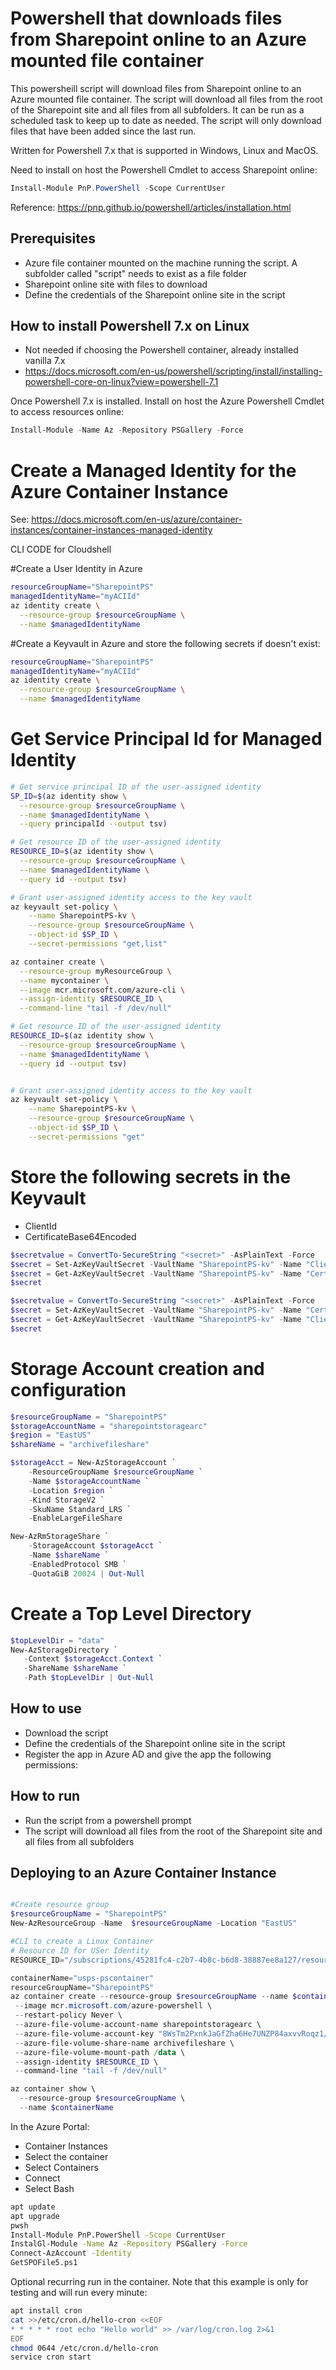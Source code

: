 # Powershell that downloads files from Sharepoint online to an Azure mounted file container

This powersheill script will download files from Sharepoint online to an Azure mounted file container. The script will download all files from the root of the Sharepoint site and all files from all subfolders. It can be run as a scheduled task to keep up to date as needed. The script will only download files that have been added since the last run.

Written for Powershell 7.x that is supported in Windows, Linux and MacOS.

Need to install on host the Powershell Cmdlet to access Sharepoint online:
```powershell
Install-Module PnP.PowerShell -Scope CurrentUser

```

Reference: https://pnp.github.io/powershell/articles/installation.html


## Prerequisites
- Azure file container mounted on the machine running the script. A subfolder called "script" needs to exist as a file folder
- Sharepoint online site with files to download
- Define the credentials of the Sharepoint online site in the script


## How to install Powershell 7.x on Linux
- Not needed if choosing the Powershell container, already installed vanilla 7.x
- https://docs.microsoft.com/en-us/powershell/scripting/install/installing-powershell-core-on-linux?view=powershell-7.1


Once Powershell 7.x is installed. Install on host the Azure Powershell Cmdlet to access resources online:
```powershell
Install-Module -Name Az -Repository PSGallery -Force
```


# Create a Managed Identity for the Azure Container Instance
See: https://docs.microsoft.com/en-us/azure/container-instances/container-instances-managed-identity

CLI CODE for Cloudshell

#Create a User Identity in Azure
```bash
resourceGroupName="SharepointPS"
managedIdentityName="myACIId"
az identity create \
  --resource-group $resourceGroupName \
  --name $managedIdentityName
```

#Create a Keyvault in Azure and store the following secrets if doesn't exist:
```bash
resourceGroupName="SharepointPS"
managedIdentityName="myACIId"
az identity create \
  --resource-group $resourceGroupName \
  --name $managedIdentityName
```

# Get Service Principal Id for Managed Identity

```bash
# Get service principal ID of the user-assigned identity
SP_ID=$(az identity show \
  --resource-group $resourceGroupName \
  --name $managedIdentityName \
  --query principalId --output tsv)

# Get resource ID of the user-assigned identity
RESOURCE_ID=$(az identity show \
  --resource-group $resourceGroupName \
  --name $managedIdentityName \
  --query id --output tsv)

# Grant user-assigned identity access to the key vault
az keyvault set-policy \
    --name SharepointPS-kv \
    --resource-group $resourceGroupName \
    --object-id $SP_ID \
    --secret-permissions "get,list"

az container create \
  --resource-group myResourceGroup \
  --name mycontainer \
  --image mcr.microsoft.com/azure-cli \
  --assign-identity $RESOURCE_ID \
  --command-line "tail -f /dev/null"

# Get resource ID of the user-assigned identity
RESOURCE_ID=$(az identity show \
  --resource-group $resourceGroupName \
  --name $managedIdentityName \
  --query id --output tsv)


# Grant user-assigned identity access to the key vault
az keyvault set-policy \
    --name SharepointPS-kv \
    --resource-group $resourceGroupName \
    --object-id $SP_ID \
    --secret-permissions "get"
```


# Store the following secrets in the Keyvault
- ClientId
- CertificateBase64Encoded

```powershell
$secretvalue = ConvertTo-SecureString "<secret>" -AsPlainText -Force
$secret = Set-AzKeyVaultSecret -VaultName "SharepointPS-kv" -Name "ClientID" -SecretValue $secretvalue
$secret = Get-AzKeyVaultSecret -VaultName "SharepointPS-kv" -Name "CertificateBase64Encoded" -AsPlainText
$secret

$secretvalue = ConvertTo-SecureString "<secret>" -AsPlainText -Force
$secret = Set-AzKeyVaultSecret -VaultName "SharepointPS-kv" -Name "CertificateBase64Encoded" -SecretValue $secretvalue
$secret = Get-AzKeyVaultSecret -VaultName "SharepointPS-kv" -Name "ClientID" -AsPlainText
$secret
```

# Storage Account creation and configuration

```powershell
$resourceGroupName = "SharepointPS"
$storageAccountName = "sharepointstoragearc"
$region = "EastUS"
$shareName = "archivefileshare"

$storageAcct = New-AzStorageAccount `
    -ResourceGroupName $resourceGroupName `
    -Name $storageAccountName `
    -Location $region `
    -Kind StorageV2 `
    -SkuName Standard_LRS `
    -EnableLargeFileShare

New-AzRmStorageShare `
    -StorageAccount $storageAcct `
    -Name $shareName `
    -EnabledProtocol SMB `
    -QuotaGiB 20024 | Out-Null
```

# Create a Top Level Directory
```powershell
$topLevelDir = "data"
New-AzStorageDirectory `
   -Context $storageAcct.Context `
   -ShareName $shareName `
   -Path $topLevelDir | Out-Null
```

## How to use
- Download the script
- Define the credentials of the Sharepoint online site in the script
- Register the app in Azure AD and give the app the following permissions:

## How to run
- Run the script from a powershell prompt
- The script will download all files from the root of the Sharepoint site and all files from all subfolders

## Deploying to an Azure Container Instance

```powershell

#Create resource group
$resourceGroupName = "SharepointPS"
New-AzResourceGroup -Name  $resourceGroupName -Location "EastUS"

#CLI to create a Linux Container
# Resource ID for USer Identity
RESOURCE_ID="/subscriptions/45281fc4-c2b7-4b8c-b6d8-38887ee8a127/resourcegroups/SharepointPS/providers/Microsoft.ManagedIdentity/userAssignedIdentities/myACIId"

containerName="usps-pscontainer"
resourceGroupName="SharepointPS"
az container create --resource-group $resourceGroupName --name $containerName \
 --image mcr.microsoft.com/azure-powershell \
 --restart-policy Never \
 --azure-file-volume-account-name sharepointstoragearc \
 --azure-file-volume-account-key "8WsTm2PxnkJaGfZha6He7UNZP84axvvRoqz1/vKXwWUI10NwFxaX9b9alkg8Qswu2YOYBAYHy94O+AStxQf9/Q==" \
 --azure-file-volume-share-name archivefileshare \
 --azure-file-volume-mount-path /data \
 --assign-identity $RESOURCE_ID \
 --command-line "tail -f /dev/null"

az container show \
  --resource-group $resourceGroupName \
  --name $containerName
```

In the Azure Portal:
- Container Instances
- Select the container
- Select Containers
- Connect
- Select Bash

```bash
apt update
apt upgrade
pwsh
Install-Module PnP.PowerShell -Scope CurrentUser
InstalGl-Module -Name Az -Repository PSGallery -Force
Connect-AzAccount -Identity
GetSPOFile5.ps1
```

Optional recurring run in the container. Note that this example is only for testing and will run every minute:
```bash
apt install cron
cat >>/etc/cron.d/hello-cron <<EOF
* * * * * root echo "Hello world" >> /var/log/cron.log 2>&1
EOF
chmod 0644 /etc/cron.d/hello-cron
service cron start
```